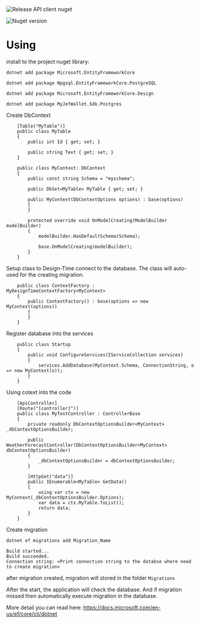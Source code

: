 ![Release API client nuget](https://github.com/MyJetWallet/MyJetWallet.Sdk.Postgres/workflows/Release%20API%20client%20nuget/badge.svg)

![Nuget version](https://img.shields.io/nuget/v/MyJetWallet.Sdk.Postgres?label=MyJetWallet.Sdk.Postgres&style=social)

# Using

install to the project nuget library:

```
dotnet add package Microsoft.EntityFrameworkCore

dotnet add package Npgsql.EntityFrameworkCore.PostgreSQL

dotnet add package Microsoft.EntityFrameworkCore.Design

dotnet add package MyJetWallet.Sdk.Postgres
```

Create DbContext

```
    [Table("MyTable")]
    public class MyTable
    {
        public int Id { get; set; }

        public string Text { get; set; }
    }

    public class MyContext: DbContext
    {
        public const string Schema = "myschema";

        public DbSet<MyTable> MyTable { get; set; }

        public MyContext(DbContextOptions options) : base(options)
        {
        }

        protected override void OnModelCreating(ModelBuilder modelBuilder)
        {
            modelBuilder.HasDefaultSchema(Schema);

            base.OnModelCreating(modelBuilder);
        }
    }
```

Setup class to Design-Time connect to the database. The class will auto-used for the creating migration.

```
    public class ContextFactory : MyDesignTimeContextFactory<MyContext>
    {
        public ContextFactory() : base(options => new MyContext(options))
        {
        }
    }
```

Register database into the services

```
    public class Startup
    {
        public void ConfigureServices(IServiceCollection services)
        {
            services.AddDatabase(MyContext.Schema, ConnectionString, o => new MyContext(o));
        }
    }
```

Using cotext into the code

```
    [ApiController]
    [Route("[controller]")]
    public class MyTestController : ControllerBase
    {
        private readonly DbContextOptionsBuilder<MyContext> _dbContextOptionsBuilder;

        public WeatherForecastController(DbContextOptionsBuilder<MyContext> dbContextOptionsBuilder)
        {
            _dbContextOptionsBuilder = dbContextOptionsBuilder;
        }

        [HttpGet("data")]
        public IEnumerable<MyTable> GetData()
        {
            using var ctx = new MyContext(_dbContextOptionsBuilder.Options);
            var data = ctx.MyTable.ToList();
            return data;
        }
    }
```


Create migration

```
dotnet ef migrations add Migration_Name

Build started...
Build succeeded.
Connection string: <Print connection string to the databse where need to create migration>
```

after migration created, migration will stored in the folder `Migrations`

After the start, the application will check the database. And if migration missed then automatically execute migration in the database.


More detail you can read here: https://docs.microsoft.com/en-us/ef/core/cli/dotnet
